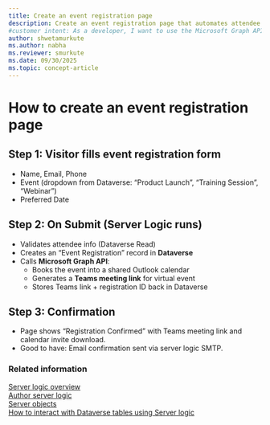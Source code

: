 ```yaml
---
title: Create an event registration page
description: Create an event registration page that automates attendee validation, calendar bookings, and confirmation emails with this comprehensive guide.
#customer intent: As a developer, I want to use the Microsoft Graph API to book events in a shared Outlook calendar so that scheduling is automated.
author: shwetamurkute
ms.author: nabha
ms.reviewer: smurkute
ms.date: 09/30/2025
ms.topic: concept-article
---
```


# How to create an event registration page

## Step 1: Visitor fills event registration form

- Name, Email, Phone
- Event (dropdown from Dataverse: “Product Launch”, “Training Session”, “Webinar”)
- Preferred Date

## Step 2: On Submit (Server Logic runs)

- Validates attendee info (Dataverse Read)
- Creates an “Event Registration” record in **Dataverse**
- Calls **Microsoft Graph API**:
  - Books the event into a shared Outlook calendar
  - Generates a **Teams meeting link** for virtual event
  - Stores Teams link + registration ID back in Dataverse

## Step 3: Confirmation

- Page shows “Registration Confirmed” with Teams meeting link and calendar invite download.
- Good to have: Email confirmation sent via server logic SMTP.

### Related information

[Server logic overview](server-logic-overview.md)  
[Author server logic](author-server-logic.md)  
[Server objects](server-objects.md)   
[How to interact with Dataverse tables using Server logic](server-logic-operations.md)  
